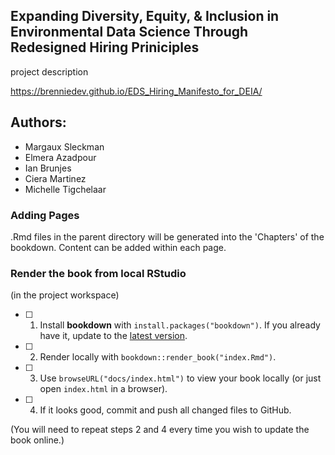 ## Expanding Diversity, Equity, & Inclusion in Environmental Data Science Through Redesigned Hiring Priniciples

project description

https://brenniedev.github.io/EDS_Hiring_Manifesto_for_DEIA/

## Authors:
- Margaux Sleckman
- Elmera Azadpour
- Ian Brunjes
- Ciera Martinez
- Michelle Tigchelaar

### Adding Pages

.Rmd files in the parent directory will be generated into the 'Chapters' of the bookdown. Content can be added within each page.

### Render the book from local RStudio

(in the project workspace)

- [ ] 1. Install **bookdown** with `install.packages("bookdown")`. If you already have it, update to the [latest version](https://CRAN.R-project.org/package=bookdown).

- [ ] 2. Render locally with `bookdown::render_book("index.Rmd")`.

- [ ] 3. Use `browseURL("docs/index.html")` to view your book locally (or just open `index.html` in a browser).

- [ ] 4. If it looks good, commit and push all changed files to GitHub. 

(You will need to repeat steps 2 and 4 every time you wish to update the book online.)

